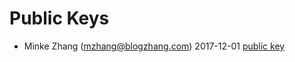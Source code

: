 # Public Keys

* Minke Zhang (mzhang@blogzhang.com) 2017-12-01 [public key](2EEB657465559215DDE3B7DC37A7CD4CF2EE3F92.pub)
